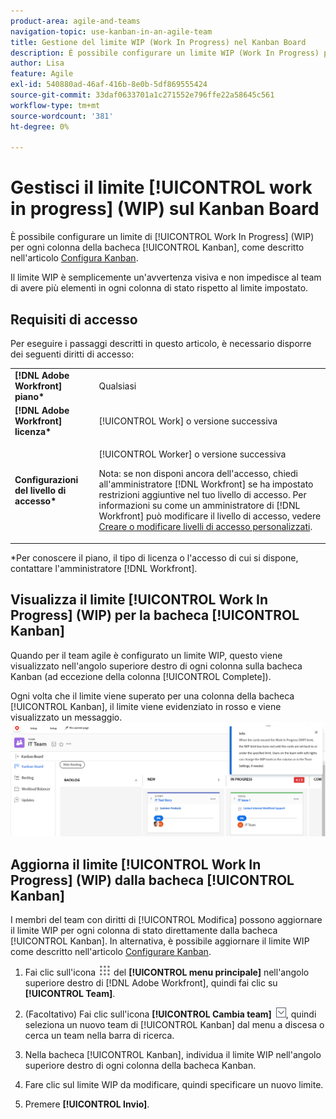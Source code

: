 ```yaml
---
product-area: agile-and-teams
navigation-topic: use-kanban-in-an-agile-team
title: Gestione del limite WIP (Work In Progress) nel Kanban Board
description: È possibile configurare un limite WIP (Work In Progress) per ogni colonna della bacheca Kanban. Il limite WIP è semplicemente un'avvertenza visiva e non impedisce al team di avere più elementi in ogni colonna di stato rispetto al limite impostato.
author: Lisa
feature: Agile
exl-id: 540880ad-46af-416b-8e0b-5df869555424
source-git-commit: 33daf0633701a1c271552e796ffe22a58645c561
workflow-type: tm+mt
source-wordcount: '381'
ht-degree: 0%

---
```


# Gestisci il limite [!UICONTROL work in progress] (WIP) sul Kanban Board

È possibile configurare un limite di [!UICONTROL Work In Progress] (WIP) per ogni colonna della bacheca [!UICONTROL Kanban], come descritto nell&#39;articolo [Configura Kanban](../../agile/get-started-with-agile-in-workfront/configure-kanban.md).

Il limite WIP è semplicemente un&#39;avvertenza visiva e non impedisce al team di avere più elementi in ogni colonna di stato rispetto al limite impostato.

## Requisiti di accesso

Per eseguire i passaggi descritti in questo articolo, è necessario disporre dei seguenti diritti di accesso:

<table style="table-layout:auto"> 
 <col> 
 <col> 
 <tbody> 
  <tr> 
   <td role="rowheader"><strong>[!DNL Adobe Workfront] piano*</strong></td> 
   <td> <p>Qualsiasi</p> </td> 
  </tr> 
  <tr> 
   <td role="rowheader"><strong>[!DNL Adobe Workfront] licenza*</strong></td> 
   <td> <p>[!UICONTROL Work] o versione successiva</p> </td> 
  </tr> 
  <tr> 
   <td role="rowheader"><strong>Configurazioni del livello di accesso*</strong></td> 
   <td> <p>[!UICONTROL Worker] o versione successiva</p> <p>Nota: se non disponi ancora dell'accesso, chiedi all'amministratore [!DNL Workfront] se ha impostato restrizioni aggiuntive nel tuo livello di accesso. Per informazioni su come un amministratore di [!DNL Workfront] può modificare il livello di accesso, vedere <a href="../../administration-and-setup/add-users/configure-and-grant-access/create-modify-access-levels.md" class="MCXref xref">Creare o modificare livelli di accesso personalizzati</a>.</p> </td> 
  </tr> 
 </tbody> 
</table>

&#42;Per conoscere il piano, il tipo di licenza o l&#39;accesso di cui si dispone, contattare l&#39;amministratore [!DNL Workfront].

## Visualizza il limite [!UICONTROL Work In Progress] (WIP) per la bacheca [!UICONTROL Kanban]

Quando per il team agile è configurato un limite WIP, questo viene visualizzato nell&#39;angolo superiore destro di ogni colonna sulla bacheca Kanban (ad eccezione della colonna [!UICONTROL Complete]).

Ogni volta che il limite viene superato per una colonna della bacheca [!UICONTROL Kanban], il limite viene evidenziato in rosso e viene visualizzato un messaggio.\
![Limite WIP](assets/kanban-wip.png)

## Aggiorna il limite [!UICONTROL Work In Progress] (WIP) dalla bacheca [!UICONTROL Kanban]

I membri del team con diritti di [!UICONTROL Modifica] possono aggiornare il limite WIP per ogni colonna di stato direttamente dalla bacheca [!UICONTROL Kanban]. In alternativa, è possibile aggiornare il limite WIP come descritto nell&#39;articolo [Configurare Kanban](../../agile/get-started-with-agile-in-workfront/configure-kanban.md).

1. Fai clic sull&#39;icona ![](assets/main-menu-icon.png) del **[!UICONTROL menu principale]** nell&#39;angolo superiore destro di [!DNL Adobe Workfront], quindi fai clic su **[!UICONTROL Team]**.

1. (Facoltativo) Fai clic sull&#39;icona **[!UICONTROL Cambia team]** ![Cambia team](assets/switch-team-icon.png), quindi seleziona un nuovo team di [!UICONTROL Kanban] dal menu a discesa o cerca un team nella barra di ricerca.

1. Nella bacheca [!UICONTROL Kanban], individua il limite WIP nell&#39;angolo superiore destro di ogni colonna della bacheca Kanban.
1. Fare clic sul limite WIP da modificare, quindi specificare un nuovo limite.
1. Premere **[!UICONTROL Invio]**.
